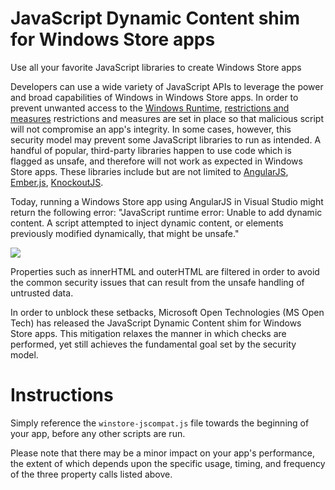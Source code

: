 JavaScript Dynamic Content shim for Windows Store apps
=====
Use all your favorite JavaScript libraries to create Windows Store apps

Developers can use a wide variety of JavaScript APIs to leverage the power and broad capabilities of Windows in Windows Store apps. In order to prevent unwanted access to the [Windows Runtime](http://msdn.microsoft.com/en-us/library/windows/desktop/br211377.aspx), [restrictions and measures](http://msdn.microsoft.com/en-us/library/windows/apps/hh849625.aspx) restrictions and measures are set in place so that malicious script will not compromise an app's integrity. In some cases, however, this security model may prevent some JavaScript libraries to run as intended. A handful of popular, third-party libraries happen to use code which is flagged as unsafe, and therefore will not work as expected in Windows Store apps. These libraries include but are not limited to [AngularJS](https://angularjs.org/), [Ember.js](http://emberjs.com/), [KnockoutJS](http://knockoutjs.com/).

Today, running a Windows Store app using AngularJS in Visual Studio might return the following error: "JavaScript runtime error: Unable to add dynamic content. A script attempted to inject dynamic content, or elements previously modified dynamically, that might be unsafe."

![](https://raw.githubusercontent.com/MSOpenTech/winstore-jscompat/master/error.PNG?token=3019602__eyJzY29wZSI6IlJhd0Jsb2I6TVNPcGVuVGVjaC93aW5zdG9yZS1qc2NvbXBhdC9tYXN0ZXIvZXJyb3IuUE5HIiwiZXhwaXJlcyI6MTQwNjU3OTYyOX0%3D--101970399d1c4e94bbe251e71e78f8be6af6d7ba)

Properties such as innerHTML and outerHTML are filtered in order to avoid the common security issues that can result from the unsafe handling of untrusted data.

In order to unblock these setbacks, Microsoft Open Technologies (MS Open Tech) has released the JavaScript Dynamic Content shim for Windows Store apps. This mitigation relaxes the manner in which checks are performed, yet still achieves the fundamental goal set by the security model.

# Instructions
Simply reference the `winstore-jscompat.js` file towards the beginning of your app, before any other scripts are run.

Please note that there may be a minor impact on your app's performance, the extent of which depends upon the specific usage, timing, and frequency of the three property calls listed above.
